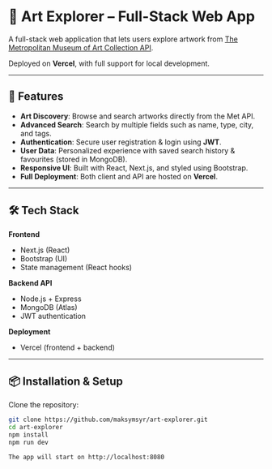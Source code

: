 # 🎨 Art Explorer – Full-Stack Web App

A full-stack web application that lets users explore artwork from [The Metropolitan Museum of Art Collection API](https://metmuseum.github.io/).

Deployed on **Vercel**, with full support for local development.

---

## 🚀 Features

- **Art Discovery**: Browse and search artworks directly from the Met API.  
- **Advanced Search**: Search by multiple fields such as name, type, city, and tags.  
- **Authentication**: Secure user registration & login using **JWT**.  
- **User Data**: Personalized experience with saved search history & favourites (stored in MongoDB).  
- **Responsive UI**: Built with React, Next.js, and styled using Bootstrap.  
- **Full Deployment**: Both client and API are hosted on **Vercel**.  

---

## 🛠️ Tech Stack

**Frontend**  
- Next.js (React)  
- Bootstrap (UI)  
- State management (React hooks)  

**Backend API**  
- Node.js + Express  
- MongoDB (Atlas)  
- JWT authentication  

**Deployment**  
- Vercel (frontend + backend)  

---

## 📦 Installation & Setup

Clone the repository:

```bash
git clone https://github.com/maksymsyr/art-explorer.git
cd art-explorer
npm install
npm run dev

The app will start on http://localhost:8080
